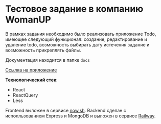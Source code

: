 # Тестовое задание в компанию WomanUP

В рамках задания необходимо было реализовать приложение Todo, имеющее следующий функционал: создание, редактирование и удаление todo, возможность выбирать дату истечения задание и возможность прикреплять файлы.

Документация находится в папке `docs`

[Ссылка на приложение](https://todo-mu-sepia.vercel.app/ "Необязательная подсказка")

**Технологический стек**:

- React
- ReactQuery
- Less

Frontend выложен в сервисе [now.sh](https://vercel.com/).
Backend сделан с исполльзованием Express и MongoDB и выложен в сервисе [Railway](https://railway.app/).
